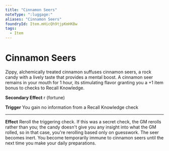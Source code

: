 ```yaml
---
title: "Cinnamon Seers"
noteType: ":luggage:"
aliases: "Cinnamon Seers"
foundryId: Item.mHicQh9tjpKmHKBw
tags:
  - Item
---
```


# Cinnamon Seers

Zippy, alchemically treated cinnamon suffuses cinnamon seers, a rock candy with a lively taste that provides a mental boost. A cinnamon seer remains in your mouth for 1 hour, its stimulating flavor granting you a +1 item bonus to checks to Recall Knowledge.

**Secondary Effect** r (fortune)

**Trigger** You gain no information from a Recall Knowledge check

* * *

**Effect** Reroll the triggering check. If this was a secret check, the GM rerolls rather than you; the candy doesn't give you any insight into what the GM rolled, so in that case, you're rerolling based only on guesswork. The seer becomes inert. You become temporarily immune to cinnamon seers until the next time you make your daily preparations.
